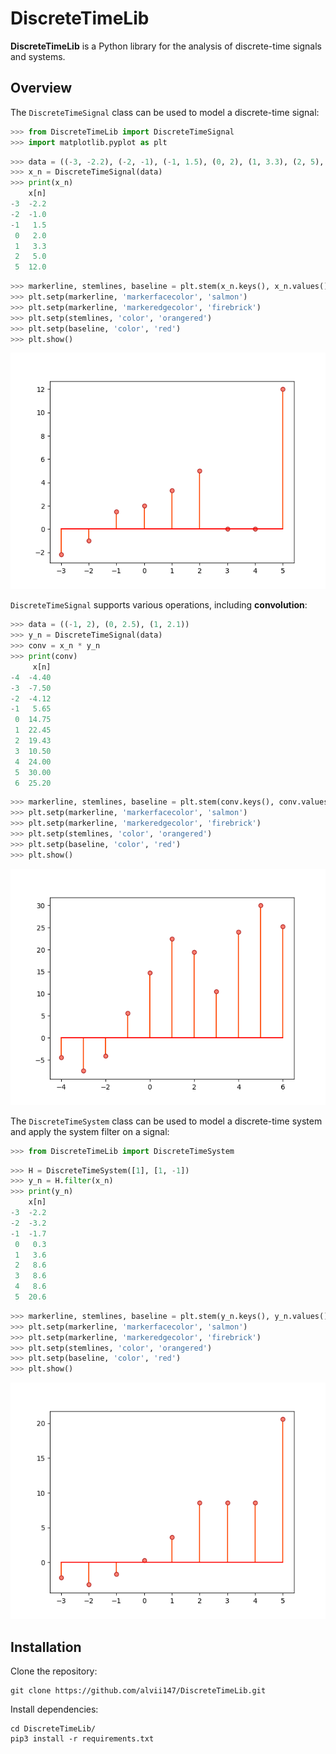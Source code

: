# DiscreteTimeLib

**DiscreteTimeLib** is a Python library for the analysis of discrete-time signals and systems.

## Overview

The `DiscreteTimeSignal` class can be used to model a discrete-time signal:

```python
>>> from DiscreteTimeLib import DiscreteTimeSignal
>>> import matplotlib.pyplot as plt
```

```python
>>> data = ((-3, -2.2), (-2, -1), (-1, 1.5), (0, 2), (1, 3.3), (2, 5), (5, 12))
>>> x_n = DiscreteTimeSignal(data)
>>> print(x_n)
    x[n]
-3  -2.2
-2  -1.0
-1   1.5
 0   2.0
 1   3.3
 2   5.0
 5  12.0
```

```python
>>> markerline, stemlines, baseline = plt.stem(x_n.keys(), x_n.values())
>>> plt.setp(markerline, 'markerfacecolor', 'salmon')
>>> plt.setp(markerline, 'markeredgecolor', 'firebrick')
>>> plt.setp(stemlines, 'color', 'orangered')
>>> plt.setp(baseline, 'color', 'red')
>>> plt.show()
```

![Discrete Time Signal Plot](img/discrete_time_signal_plot.png)

`DiscreteTimeSignal` supports various operations, including **convolution**:

```python
>>> data = ((-1, 2), (0, 2.5), (1, 2.1))
>>> y_n = DiscreteTimeSignal(data)
>>> conv = x_n * y_n
>>> print(conv)
     x[n]
-4  -4.40
-3  -7.50
-2  -4.12
-1   5.65
 0  14.75
 1  22.45
 2  19.43
 3  10.50
 4  24.00
 5  30.00
 6  25.20
```

```python
>>> markerline, stemlines, baseline = plt.stem(conv.keys(), conv.values())
>>> plt.setp(markerline, 'markerfacecolor', 'salmon')
>>> plt.setp(markerline, 'markeredgecolor', 'firebrick')
>>> plt.setp(stemlines, 'color', 'orangered')
>>> plt.setp(baseline, 'color', 'red')
>>> plt.show()
```

![Convolution Plot](img/convolution_plot.png)

The `DiscreteTimeSystem` class can be used to model a discrete-time system and apply the system filter on a signal:

```python
>>> from DiscreteTimeLib import DiscreteTimeSystem
```

```python
>>> H = DiscreteTimeSystem([1], [1, -1])
>>> y_n = H.filter(x_n)
>>> print(y_n)
    x[n]
-3  -2.2
-2  -3.2
-1  -1.7
 0   0.3
 1   3.6
 2   8.6
 3   8.6
 4   8.6
 5  20.6
```

```python
>>> markerline, stemlines, baseline = plt.stem(y_n.keys(), y_n.values())
>>> plt.setp(markerline, 'markerfacecolor', 'salmon')
>>> plt.setp(markerline, 'markeredgecolor', 'firebrick')
>>> plt.setp(stemlines, 'color', 'orangered')
>>> plt.setp(baseline, 'color', 'red')
>>> plt.show()
```

![Filtered Signal Plot](img/filtered_signal_plot.png)

## Installation

Clone the repository:

```
git clone https://github.com/alvii147/DiscreteTimeLib.git
```

Install dependencies:

```
cd DiscreteTimeLib/
pip3 install -r requirements.txt
```
